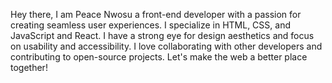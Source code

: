 Hey there, I am Peace Nwosu a front-end developer with a passion for creating seamless user experiences. 
I specialize in HTML, CSS, and JavaScript and React.
I have a strong eye for design aesthetics and focus on usability and accessibility. 
I love collaborating with other developers and contributing to open-source projects. Let's make the web a better place together!

<!---
PeaceNaza/PeaceNaza is a ✨ special ✨ repository because its `README.md` (this file) appears on your GitHub profile.
You can click the Preview link to take a look at your changes.
--->
